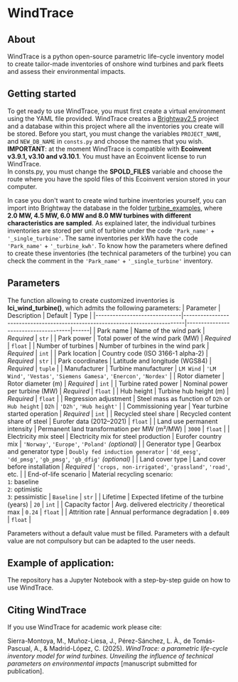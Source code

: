 # WindTrace 

## About
WindTrace is a python open-source parametric life-cycle inventory model to create tailor-made inventories of onshore wind turbines and park fleets and assess their environmental impacts.

## Getting started
To get ready to use WindTrace, you must first create a virtual environment using the YAML file provided.
WindTrace creates a [Brightway2.5](https://github.com/brightway-lca/brightway25) project and a database within this project where all the inventories you create will be stored. Before you start, you must change the variables `PROJECT_NAME`, and `NEW_DB_NAME` in `consts.py` and choose the names that you wish. 
**IMPORTANT**: at the moment WindTrace is compatible with **Ecoinvent v3.9.1, v3.10 and v3.10.1**. You must have an Ecoinvent license to run WindTrace. \
In consts.py, you must change the **SPOLD_FILES** variable and choose the route where you have the spold files of this Ecoinvent version stored in your computer.

In case you don't want to create wind turbine inventories yourself, you can import into Brightway the database in the folder [turbine_examples](https://github.com/LIVENlab/WindTrace_public/tree/main/turbine_examples), where **2.0 MW, 4.5 MW, 6.0 MW and 8.0 MW turbines with different characteristics are sampled**. As explained later, the individual turbines inventories are stored per unit of turbine under the code `'Park_name'` + `'_single_turbine'`. The same inventories per kWh have the code `'Park_name'` + `'_turbine_kwh'`. To know how the parameters where defined to create these inventories (the technical parameters of the turbine) you can check the comment in the `'Park_name'` + `'_single_turbine'` inventory.


## Parameters
The function allowing to create customized inventories is **lci_wind_turbine()**, which admits the following parameters:
| Parameter                     | Description                                                                  | Default                             | Type |
|------------------------------|------------------------------------------------------------------------------|-------------------------------------|------|
| Park name                    | Name of the wind park                                                        | *Required*                          | `str` |
| Park power                   | Total power of the wind park (MW)                                            | *Required*                          | `float` |
| Number of turbines           | Number of turbines in the wind park                                          | *Required*                          | `int` |
| Park location                | Country code (ISO 3166-1 alpha-2)                                            | *Required*                          | `str` |
| Park coordinates             | Latitude and longitude (WGS84)                                               | *Required*                          | `tuple` |
| Manufacturer                 | Turbine manufacturer                                                         | `LM Wind`                           | `'LM Wind'`, `'Vestas'`, `'Siemens Gamesa'`, `'Enercon'`, `'Nordex'` |
| Rotor diameter               | Rotor diameter (m)                                                           | *Required*                          | `int` |
| Turbine rated power          | Nominal power per turbine (MW)                                               | *Required*                          | `float` |
| Hub height                   | Turbine hub height (m)                                                        | *Required*                          | `float` |
| Regression adjustment        | Steel mass as function of `D2h` or `Hub height`                              | `D2h`                               | `'D2h'`, `'Hub height'` |
| Commissioning year           | Year turbine started operation                                               | *Required*                          | `int` |
| Recycled steel share         | Recycled content share of steel                                              | Eurofer data (2012–2021)            | `float` |
| Land use permanent intensity | Permanent land transformation per MW (m²/MW)                                 | `3000`                              | `float` |
| Electricity mix steel        | Electricity mix for steel production                                         | Eurofer country mix                 | `'Norway'`, `'Europe'`, `'Poland'` *(optional)* |
| Generator type               | Gearbox and generator type                                                   | `Doubly fed induction generator`    | `'dd_eesg'`, `'dd_pmsg'`, `'gb_pmsg'`, `'gb_dfig'` *(optional)* |
| Land cover type              | Land cover before installation                                               | *Required*                          | `'crops, non-irrigated'`, `'grassland'`, `'road'`, etc. |
| End-of-life scenario         | Material recycling scenario: <br> `1`: baseline<br> `2`: optimistic<br> `3`: pessimistic | `Baseline` | `str` |
| Lifetime                     | Expected lifetime of the turbine (years)                                     | `20`                                | `int` |
| Capacity factor              | Avg. delivered electricity / theoretical max                                 | `0.24`                              | `float` |
| Attrition rate               | Annual performance degradation                                               | `0.009`                             | `float` |

Parameters without a default value must be filled. Parameters with a default value are not compulsory but can be adapted to the user needs.

## Example of application:

The repository has a Jupyter Notebook with a step-by-step guide on how to use WindTrace.

## Citing WindTrace

If you use WindTrace for academic work please cite:

Sierra-Montoya, M., Muñoz-Liesa, J., Pérez-Sánchez, L. À., de Tomás-Pascual, A., & Madrid-López, C. (2025). _WindTrace: a parametric life-cycle inventory model for wind turbines. Unveiling the influence of technical parameters on environmental impacts_ [manuscript submitted for publication].

